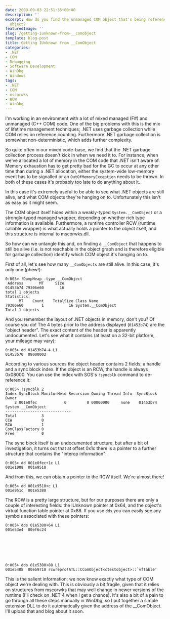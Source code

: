 ```yaml
---
date: 2009-09-03 22:51:35+00:00
description: ''
excerpt: How do you find the unmanaged COM object that's being referenced by a .NET
  object?
featuredImage: ''
slug: /getting-iunknown-from-__comobject
template: blog-post
title: Getting IUnknown from __ComObject
categories:
- .NET
- COM
- Debugging
- Software Development
- WinDbg
- Windows
tags:
- .NET
- COM
- mscorwks
- RCW
- WinDbg
---
```


I'm working in an environment with a lot of mixed managed (F#) and unmanaged (C++ COM) code. One of the big problems with this is the mix of lifetime management techniques; .NET uses garbage collection while COM relies on reference counting. Furthermore .NET garbage collection is somewhat non-deterministic, which adds further complexity.

So quite often in our mixed code-base, we find that the .NET garbage collection process doesn't kick in when we need it to. For instance, when we've allocated a lot of memory in the COM code that .NET isn't aware of. Memory exhaustion has to get pretty bad for the GC to occur at any other time than during a .NET allocation, either the system-wide low-memory event has to be signalled or an `OutOfMemoryException` needs to be thrown. In both of these cases it's probably too late to do anything about it.

In this case it's extremely useful to be able to see what .NET objects are still alive, and what COM objects they're hanging on to. Unfortunately this isn't as easy as it might seem.
<!-- more -->
The COM object itself hides within a weakly-typed `System.__ComObject` or a strongly-typed managed wrapper, depending on whether rich type information is available. Furthermore, a runtime controller RCW (runtime callable wrapper) is what actually holds a pointer to the object itself, and this structure is internal to mscorwks.dll.

So how can we untangle this and, on finding a `__ComObject` that happens to still be alive (i.e. is not reachable in the object graph and is therefore eligible for garbage collection) identify which COM object it's hanging on to.

First of all, let's see how many `__ComObjects` are still alive. In this case, it's only one (phew!):

    
    
    0:005> !DumpHeap -type __ComObject
     Address       MT     Size
    01453b74 79306e60       16
    total 1 objects
    Statistics:
          MT    Count    TotalSize Class Name
    79306e60        1           16 System.__ComObject
    Total 1 objects
    



And you remember the layout of .NET objects in memory, don't you? Of course you do! The 4 bytes prior to the address displayed (`01453b74`) are the "object header". The exact content of the header is apparently undocumented. Let's see what it contains (at least on a 32-bit platform, your mileage may vary):


    
    
    0:005> dd 01453b74-4 L1
    01453b70  08000002
    



According to various sources the object header contains 2 fields; a handle and a sync block index. If the object is an RCW, the handle is always 0x08000. You can use the index with SOS's `!syncblk` command to de-reference it:


    
    
    0:005> !syncblk 2
    Index SyncBlock MonitorHeld Recursion Owning Thread Info  SyncBlock Owner
        2 001e0fec            0         0 00000000     none    01453b74 System.__ComObject
    -----------------------------
    Total           3
    CCW             0
    RCW             1
    ComClassFactory 0
    Free            0
    



The sync block itself is an undocumented structure, but after a bit of investigation, it turns out that at offset 0x1c there is a pointer to a further structure that contains the "interop information":


    
    
    0:005> dd 001e0fec+1c L1
    001e1008  001e9510
    



And from this, we can obtain a pointer to the RCW itself. We're almost there!


    
    
    0:005> dd 001e9510+c L1
    001e951c  001e5380
    



The RCW is a pretty large structure, but for our purposes there are only a couple of interesting fields: the IUnknown pointer at 0x64, and the object's virtual function table pointer at 0x88. If you use `dds` you can easily see any symbols associated with these pointers:


    
    
    0:005> dds 01e5380+64 L1
    001e53e4  00ef6c24
    




    
    
    0:005> dds 01e5380+88 L1
    001e5408  00eb9710 rcwrepro!ATL::CComObject<ctestobject>::`vftable'
    



This is the salient information; we now know exactly what type of COM object we're dealing with. This is obviously a bit fragile, given that it relies on structures from mscorwks that may well change in newer versions of the runtime (I'll check on .NET 4 when I get a chance). It's also a bit of a pain to go through all these steps manually in WinDbg, so I put together a simple extension DLL to do it automatically given the address of the __ComObject. I'll upload that and blog about it soon.
